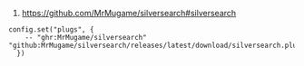 
1. https://github.com/MrMugame/silversearch#silversearch

```space-lua
config.set("plugs", {
    -- "ghr:MrMugame/silversearch"
"github:MrMugame/silversearch/releases/latest/download/silversearch.plug.js"
  })
```
